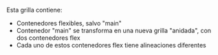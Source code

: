 Esta grilla contiene:
- Contenedores flexibles, salvo "main"
- Contenedor "main" se transforma en una nueva grilla "anidada", con dos contenedores flex
- Cada uno de estos contenedores flex tiene alineaciones diferentes
